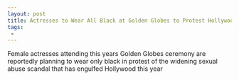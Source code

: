```yaml
---
layout: post
title: Actresses to Wear All Black at Golden Globes to Protest Hollywood Sex Abuse
tags:
 -
---
```

Female actresses attending this years Golden Globes ceremony are reportedly planning to wear only black in protest of the widening sexual abuse scandal that has engulfed Hollywood this year
